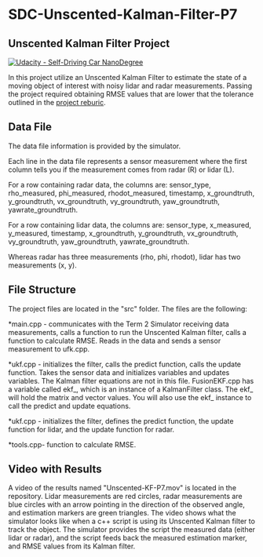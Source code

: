 # SDC-Unscented-Kalman-Filter-P7

## Unscented Kalman Filter Project
[![Udacity - Self-Driving Car NanoDegree](https://s3.amazonaws.com/udacity-sdc/github/shield-carnd.svg)](http://www.udacity.com/drive)

In this project utilize an Unscented Kalman Filter to estimate the state of a moving object of interest with noisy lidar and radar measurements. Passing the project required obtaining RMSE values that are lower that the tolerance outlined in the [project reburic](https://review.udacity.com/#!/rubrics/783/view). 

Data File
---
The data file information is provided by the simulator.

Each line in the data file represents a sensor measurement where the first column tells you if the measurement comes from radar (R) or lidar (L).

For a row containing radar data, the columns are: sensor_type, rho_measured, phi_measured, rhodot_measured, timestamp, x_groundtruth, y_groundtruth, vx_groundtruth, vy_groundtruth, yaw_groundtruth, yawrate_groundtruth.

For a row containing lidar data, the columns are: sensor_type, x_measured, y_measured, timestamp, x_groundtruth, y_groundtruth, vx_groundtruth, vy_groundtruth, yaw_groundtruth, yawrate_groundtruth.

Whereas radar has three measurements (rho, phi, rhodot), lidar has two measurements (x, y).


File Structure
---
The project files are located in the "src" folder. The files are the following:

*main.cpp - communicates with the Term 2 Simulator receiving data measurements, calls a function to run the Unscented Kalman filter, calls a function to calculate RMSE. Reads in the data and sends a sensor measurement to ufk.cpp.

*ukf.cpp - initializes the filter, calls the predict function, calls the update function. Takes the sensor data and initializes variables and updates variables. The Kalman filter equations are not in this file. FusionEKF.cpp has a variable called ekf_, which is an instance of a KalmanFilter class. The ekf_ will hold the matrix and vector values. You will also use the ekf_ instance to call the predict and update equations.

*ukf.cpp - initializes the filter, defines the predict function, the update function for lidar, and the update function for radar.

*tools.cpp- function to calculate RMSE.

Video with Results
---
A video of the results named "Unscented-KF-P7.mov" is located in the repository. Lidar measurements are red circles, radar measurements are blue circles with an arrow pointing in the direction of the observed angle, and estimation markers are green triangles. The video shows what the simulator looks like when a c++ script is using its Unscented Kalman filter to track the object. The simulator provides the script the measured data (either lidar or radar), and the script feeds back the measured estimation marker, and RMSE values from its Kalman filter.
